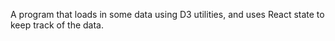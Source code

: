 A program that loads in some data using D3 utilities, and uses React state to keep track of the data.